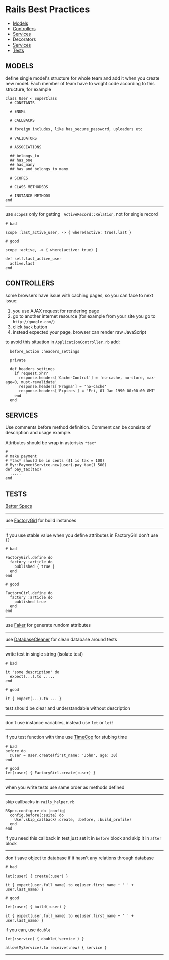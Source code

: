 # Rails Best Practices

* [Models](#models)
* [Controllers](#controllers)
* [Services](#services)
* Decorators
* [Services](#services)
* [Tests](#tests)

## MODELS

define single model's structure for whole team and add it when you create new model. Each member of team have to wright code according to this structure, for example

```
class User < SuperClass
  # CONSTANTS

  # ENUMs

  # CALLBACKS

  # foreign includes, like has_secure_password, uploaders etc

  # VALIDATORS

  # ASSOCIATIONS

  ## belongs_to
  ## has_one
  ## has_many
  ## has_and_belongs_to_many

  # SCOPES

  # CLASS METHODSDS

  # INSTANCE METHODS
end
```

***

use `scope`s only for getting ` ActiveRecord::Relation`, not for single record

```
# bad

scope :last_active_user, -> { where(active: true).last }
```

```
# good

scope :active, -> { where(active: true) }

def self.last_active_user
  active.last
end
```

## CONTROLLERS

some browsers have issue with caching pages, so you can face to next issue:

1. you use AJAX request for rendering page
2. go to another internet resource (for example from your site you go to `http://google.com/`)
3. click `back` button
4. instead expected your page, browser can render raw JavaScript

to avoid this situation in `ApplicationController.rb` add:

```
  before_action :headers_settings

  private

  def headers_settings
    if request.xhr?
      response.headers['Cache-Control'] = 'no-cache, no-store, max-age=0, must-revalidate'
      response.headers['Pragma'] = 'no-cache'
      response.headers['Expires'] = 'Fri, 01 Jan 1990 00:00:00 GMT'
    end
  end

```



## SERVICES

Use comments before method definition. Comment can be consists of description and usage example.

Attributes should be wrap in asterisks `*tax*`

```
#
# make payment
# *tax* should be in cents ($1 is tax = 100)
# My::PaymentService.new(user).pay_tax(1_500)
def pay_tax(tax)
  .....
end
```

## TESTS

[Better Specs](http://betterspecs.org/)

***

use [FactoryGirl](https://github.com/thoughtbot/factory_girl) for build instances

***

if you use stable value when you define attributes in FactoryGirl don't use `{}`

```
# bad

FactoryGirl.define do
  factory :article do
    published { true }
  end
end
```

```
# good

FactoryGirl.define do
  factory :article do
    published true
  end
end
```

***

use [Faker](https://github.com/stympy/faker) for generate rundom attributes

***

use [DatabaseCleaner](https://github.com/DatabaseCleaner/database_cleaner) for clean database around tests

***

write test in single string (isolate test)

```
# bad

it 'some description' do
  expect(...).to .....
end
```

```
# good

it { expect(...).to ... }
```

test should be clear and understandable without description

***

don't use instance variables, instead use `let` or `let!`

***

if you test function with time use [TimeCop](https://github.com/travisjeffery/timecop) for stubing time


```
# bad
before do
  @user = User.create(first_name: 'John', age: 30)
end

```

```
# good
let(:user) { FactoryGirl.create(:user) }
```

***

when you write tests use same order as methods defined

***

skip callbacks in `rails_helper.rb`

```
RSpec.configure do |config|
  config.before(:suite) do
    User.skip_callback(:create, :before, :build_profile)
  end
end
```

if you need this callback in test just set it in `before` block and skip it in `after` block

***

don't save object to database if it hasn't any relations through database

```
# bad

let(:user) { create(:user) }

it { expect(user.full_name).to eq(user.first_name + ' ' + user.last_name) }
```

```
# good

let(:user) { build(:user) }

it { expect(user.full_name).to eq(user.first_name + ' ' + user.last_name) }
```

if you can, use `double`

```
let(:service) { double('service') }

allow(MyService).to receive(:new) { service }
```

***
